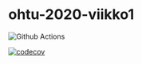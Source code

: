# ohtu-2020-viikko1

![Github Actions](https://github.com/Themis1/ohtu-2020-viikko1/workflows/Java%20CI%20with%20Gradle/badge.svg)

[![codecov](https://codecov.io/gh/Themis1/ohtu-2020-viikko1/branch/main/graph/badge.svg?token=FP8WJQXGVR)](undefined)

